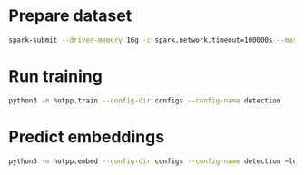 # Prepare dataset
```bash
spark-submit --driver-memory 16g -c spark.network.timeout=100000s --master local[16] ./scripts/make-dataset.py
```

# Run training
```bash
python3 -m hotpp.train --config-dir configs --config-name detection
```

# Predict embeddings
```bash
python3 -m hotpp.embed --config-dir configs --config-name detection ~logger +embeddings_path=embeddings-last-1000.pkl trainer.devices=1 data_module.batch_size=512 data_module.min_length=1000 data_module.max_length=1000 +reducer=last +data_module.position=last'
```
